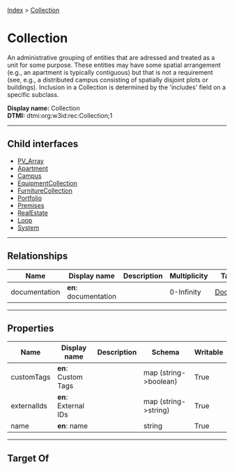 [Index](../index.md) > [Collection](#)
# Collection

An administrative grouping of entities that are adressed and treated as a unit for some purpose. These entities may have some spatial arrangement (e.g., an apartment is typically contiguous) but that is not a requirement (see, e.g., a distributed campus consisting of spatially disjoint plots or buildings). Inclusion in a Collection is determined by the 'includes' field on a specific subclass.


**Display name:** Collection<br />
**DTMI:** dtmi:org:w3id:rec:Collection;1

---

## Child interfaces
* [PV_Array](PV_Array.md)
* [Apartment](Apartment.md)
* [Campus](Campus.md)
* [EquipmentCollection](EquipmentCollection.md)
* [FurnitureCollection](FurnitureCollection.md)
* [Portfolio](Portfolio.md)
* [Premises](Premises.md)
* [RealEstate](RealEstate.md)
* [Loop](Loop/Loop.md)
* [System](System/System.md)

---

## Relationships

|Name|Display name|Description|Multiplicity|Target|Properties|Writable|
|-|-|-|-|-|-|-|
|documentation|**en**: documentation||0-Infinity|[Document](../Information/Document/Document.md)||True|

---

## Properties

|Name|Display name|Description|Schema|Writable|
|-|-|-|-|-|
|customTags|**en**: Custom Tags||map (string->boolean)|True|
|externalIds|**en**: External IDs||map (string->string)|True|
|name|**en**: name||string|True|

---

## Target Of
